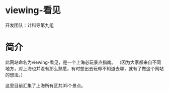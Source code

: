 # viewing-看见
开发团队：计科导第九组
# 简介
  此网站命名为viewing-看见，是一个上海必玩景点指南。
  （因为大家都来自不同地方，对上海也并没有那么熟悉，有时想出去玩却不知道去哪，就有了做这个网站的想法。）
  
  这里目前汇集了上海所有区共35个景点。

